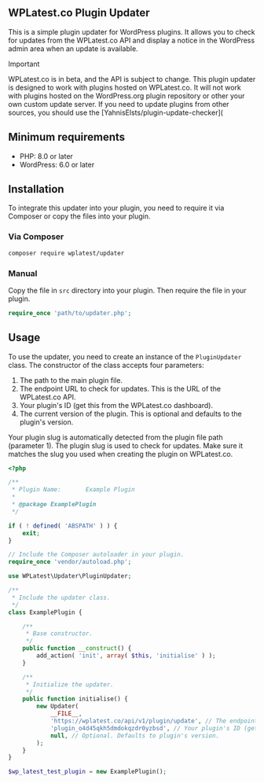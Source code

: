 
## WPLatest.co Plugin Updater

This is a simple plugin updater for WordPress plugins. It allows you to check for updates from the WPLatest.co API and display a notice in the WordPress admin area when an update is available.

> [!IMPORTANT]
> WPLatest.co is in beta, and the API is subject to change. This plugin updater is designed to work with plugins hosted on WPLatest.co. It will not work with plugins hosted on the WordPress.org plugin repository or other your own custom update server. If you need to update plugins from other sources, you should use the [YahnisElsts/plugin-update-checker](

## Minimum requirements

- PHP: 8.0 or later
- WordPress: 6.0 or later

## Installation

To integrate this updater into your plugin, you need to require it via Composer or copy the files into your plugin.

### Via Composer

```bash
composer require wplatest/updater
```

### Manual

Copy the file in `src` directory into your plugin. Then require the file in your plugin.

```php
require_once 'path/to/updater.php';
```

## Usage

To use the updater, you need to create an instance of the `PluginUpdater` class. The constructor of the class accepts four parameters:

1. The path to the main plugin file.
2. The endpoint URL to check for updates. This is the URL of the WPLatest.co API.
3. Your plugin's ID (get this from the WPLatest.co dashboard).
4. The current version of the plugin. This is optional and defaults to the plugin's version.

Your plugin slug is automatically detected from the plugin file path (parameter 1). The plugin slug is used to check for updates. Make sure it matches the slug you used when creating the plugin on WPLatest.co.

```php
<?php

/**
 * Plugin Name:       Example Plugin
 *
 * @package ExamplePlugin
 */

if ( ! defined( 'ABSPATH' ) ) {
	exit;
}

// Include the Composer autoloader in your plugin.
require_once 'vendor/autoload.php';

use WPLatest\Updater\PluginUpdater;

/**
 * Include the updater class.
 */
class ExamplePlugin {

	/**
	 * Base constructor.
	 */
	public function __construct() {
		add_action( 'init', array( $this, 'initialise' ) );
	}

	/**
	 * Initialize the updater.
	 */
	public function initialise() {
		new Updater(
			__FILE__,
			'https://wplatest.co/api/v1/plugin/update', // The endpoint URL to check for updates. This is the URL of the WPLatest.co API.
			'plugin_o4d45qkh5dmdokqzdr0yzbsd', // Your plugin's ID (get this from the WPLatest.co dashboard)
			null, // Optional. Defaults to plugin's version.
		);
	}
}

$wp_latest_test_plugin = new ExamplePlugin();
```